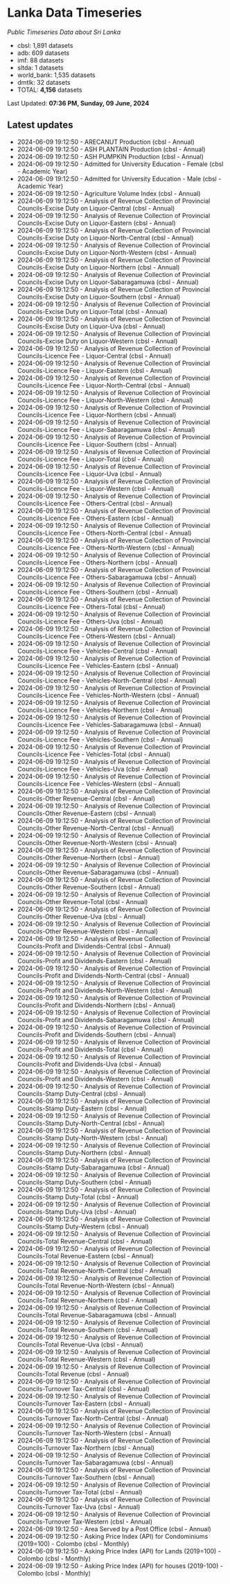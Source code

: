 # Lanka Data Timeseries
*Public Timeseries Data about Sri Lanka*

* cbsl: 1,891 datasets
* adb: 609 datasets
* imf: 88 datasets
* sltda: 1 datasets
* world_bank: 1,535 datasets
* dmtlk: 32 datasets
* TOTAL: **4,156** datasets

Last Updated: **07:36 PM, Sunday, 09 June, 2024**

## Latest updates

* 2024-06-09 19:12:50 - ARECANUT Production (cbsl - Annual)
* 2024-06-09 19:12:50 - ASH PLANTAIN Production (cbsl - Annual)
* 2024-06-09 19:12:50 - ASH PUMPKIN Production (cbsl - Annual)
* 2024-06-09 19:12:50 - Admitted for University Education - Female (cbsl - Academic Year)
* 2024-06-09 19:12:50 - Admitted for University Education - Male (cbsl - Academic Year)
* 2024-06-09 19:12:50 - Agriculture Volume Index (cbsl - Annual)
* 2024-06-09 19:12:50 - Analysis of Revenue Collection of Provincial Councils-Excise Duty on Liquor-Central (cbsl - Annual)
* 2024-06-09 19:12:50 - Analysis of Revenue Collection of Provincial Councils-Excise Duty on Liquor-Eastern (cbsl - Annual)
* 2024-06-09 19:12:50 - Analysis of Revenue Collection of Provincial Councils-Excise Duty on Liquor-North-Central (cbsl - Annual)
* 2024-06-09 19:12:50 - Analysis of Revenue Collection of Provincial Councils-Excise Duty on Liquor-North-Western (cbsl - Annual)
* 2024-06-09 19:12:50 - Analysis of Revenue Collection of Provincial Councils-Excise Duty on Liquor-Northern (cbsl - Annual)
* 2024-06-09 19:12:50 - Analysis of Revenue Collection of Provincial Councils-Excise Duty on Liquor-Sabaragamuwa (cbsl - Annual)
* 2024-06-09 19:12:50 - Analysis of Revenue Collection of Provincial Councils-Excise Duty on Liquor-Southern (cbsl - Annual)
* 2024-06-09 19:12:50 - Analysis of Revenue Collection of Provincial Councils-Excise Duty on Liquor-Total (cbsl - Annual)
* 2024-06-09 19:12:50 - Analysis of Revenue Collection of Provincial Councils-Excise Duty on Liquor-Uva (cbsl - Annual)
* 2024-06-09 19:12:50 - Analysis of Revenue Collection of Provincial Councils-Excise Duty on Liquor-Western (cbsl - Annual)
* 2024-06-09 19:12:50 - Analysis of Revenue Collection of Provincial Councils-Licence Fee - Liquor-Central (cbsl - Annual)
* 2024-06-09 19:12:50 - Analysis of Revenue Collection of Provincial Councils-Licence Fee - Liquor-Eastern (cbsl - Annual)
* 2024-06-09 19:12:50 - Analysis of Revenue Collection of Provincial Councils-Licence Fee - Liquor-North-Central (cbsl - Annual)
* 2024-06-09 19:12:50 - Analysis of Revenue Collection of Provincial Councils-Licence Fee - Liquor-North-Western (cbsl - Annual)
* 2024-06-09 19:12:50 - Analysis of Revenue Collection of Provincial Councils-Licence Fee - Liquor-Northern (cbsl - Annual)
* 2024-06-09 19:12:50 - Analysis of Revenue Collection of Provincial Councils-Licence Fee - Liquor-Sabaragamuwa (cbsl - Annual)
* 2024-06-09 19:12:50 - Analysis of Revenue Collection of Provincial Councils-Licence Fee - Liquor-Southern (cbsl - Annual)
* 2024-06-09 19:12:50 - Analysis of Revenue Collection of Provincial Councils-Licence Fee - Liquor-Total (cbsl - Annual)
* 2024-06-09 19:12:50 - Analysis of Revenue Collection of Provincial Councils-Licence Fee - Liquor-Uva (cbsl - Annual)
* 2024-06-09 19:12:50 - Analysis of Revenue Collection of Provincial Councils-Licence Fee - Liquor-Western (cbsl - Annual)
* 2024-06-09 19:12:50 - Analysis of Revenue Collection of Provincial Councils-Licence Fee - Others-Central (cbsl - Annual)
* 2024-06-09 19:12:50 - Analysis of Revenue Collection of Provincial Councils-Licence Fee - Others-Eastern (cbsl - Annual)
* 2024-06-09 19:12:50 - Analysis of Revenue Collection of Provincial Councils-Licence Fee - Others-North-Central (cbsl - Annual)
* 2024-06-09 19:12:50 - Analysis of Revenue Collection of Provincial Councils-Licence Fee - Others-North-Western (cbsl - Annual)
* 2024-06-09 19:12:50 - Analysis of Revenue Collection of Provincial Councils-Licence Fee - Others-Northern (cbsl - Annual)
* 2024-06-09 19:12:50 - Analysis of Revenue Collection of Provincial Councils-Licence Fee - Others-Sabaragamuwa (cbsl - Annual)
* 2024-06-09 19:12:50 - Analysis of Revenue Collection of Provincial Councils-Licence Fee - Others-Southern (cbsl - Annual)
* 2024-06-09 19:12:50 - Analysis of Revenue Collection of Provincial Councils-Licence Fee - Others-Total (cbsl - Annual)
* 2024-06-09 19:12:50 - Analysis of Revenue Collection of Provincial Councils-Licence Fee - Others-Uva (cbsl - Annual)
* 2024-06-09 19:12:50 - Analysis of Revenue Collection of Provincial Councils-Licence Fee - Others-Western (cbsl - Annual)
* 2024-06-09 19:12:50 - Analysis of Revenue Collection of Provincial Councils-Licence Fee - Vehicles-Central (cbsl - Annual)
* 2024-06-09 19:12:50 - Analysis of Revenue Collection of Provincial Councils-Licence Fee - Vehicles-Eastern (cbsl - Annual)
* 2024-06-09 19:12:50 - Analysis of Revenue Collection of Provincial Councils-Licence Fee - Vehicles-North-Central (cbsl - Annual)
* 2024-06-09 19:12:50 - Analysis of Revenue Collection of Provincial Councils-Licence Fee - Vehicles-North-Western (cbsl - Annual)
* 2024-06-09 19:12:50 - Analysis of Revenue Collection of Provincial Councils-Licence Fee - Vehicles-Northern (cbsl - Annual)
* 2024-06-09 19:12:50 - Analysis of Revenue Collection of Provincial Councils-Licence Fee - Vehicles-Sabaragamuwa (cbsl - Annual)
* 2024-06-09 19:12:50 - Analysis of Revenue Collection of Provincial Councils-Licence Fee - Vehicles-Southern (cbsl - Annual)
* 2024-06-09 19:12:50 - Analysis of Revenue Collection of Provincial Councils-Licence Fee - Vehicles-Total (cbsl - Annual)
* 2024-06-09 19:12:50 - Analysis of Revenue Collection of Provincial Councils-Licence Fee - Vehicles-Uva (cbsl - Annual)
* 2024-06-09 19:12:50 - Analysis of Revenue Collection of Provincial Councils-Licence Fee - Vehicles-Western (cbsl - Annual)
* 2024-06-09 19:12:50 - Analysis of Revenue Collection of Provincial Councils-Other Revenue-Central (cbsl - Annual)
* 2024-06-09 19:12:50 - Analysis of Revenue Collection of Provincial Councils-Other Revenue-Eastern (cbsl - Annual)
* 2024-06-09 19:12:50 - Analysis of Revenue Collection of Provincial Councils-Other Revenue-North-Central (cbsl - Annual)
* 2024-06-09 19:12:50 - Analysis of Revenue Collection of Provincial Councils-Other Revenue-North-Western (cbsl - Annual)
* 2024-06-09 19:12:50 - Analysis of Revenue Collection of Provincial Councils-Other Revenue-Northern (cbsl - Annual)
* 2024-06-09 19:12:50 - Analysis of Revenue Collection of Provincial Councils-Other Revenue-Sabaragamuwa (cbsl - Annual)
* 2024-06-09 19:12:50 - Analysis of Revenue Collection of Provincial Councils-Other Revenue-Southern (cbsl - Annual)
* 2024-06-09 19:12:50 - Analysis of Revenue Collection of Provincial Councils-Other Revenue-Total (cbsl - Annual)
* 2024-06-09 19:12:50 - Analysis of Revenue Collection of Provincial Councils-Other Revenue-Uva (cbsl - Annual)
* 2024-06-09 19:12:50 - Analysis of Revenue Collection of Provincial Councils-Other Revenue-Western (cbsl - Annual)
* 2024-06-09 19:12:50 - Analysis of Revenue Collection of Provincial Councils-Profit and Dividends-Central (cbsl - Annual)
* 2024-06-09 19:12:50 - Analysis of Revenue Collection of Provincial Councils-Profit and Dividends-Eastern (cbsl - Annual)
* 2024-06-09 19:12:50 - Analysis of Revenue Collection of Provincial Councils-Profit and Dividends-North-Central (cbsl - Annual)
* 2024-06-09 19:12:50 - Analysis of Revenue Collection of Provincial Councils-Profit and Dividends-North-Western (cbsl - Annual)
* 2024-06-09 19:12:50 - Analysis of Revenue Collection of Provincial Councils-Profit and Dividends-Northern (cbsl - Annual)
* 2024-06-09 19:12:50 - Analysis of Revenue Collection of Provincial Councils-Profit and Dividends-Sabaragamuwa (cbsl - Annual)
* 2024-06-09 19:12:50 - Analysis of Revenue Collection of Provincial Councils-Profit and Dividends-Southern (cbsl - Annual)
* 2024-06-09 19:12:50 - Analysis of Revenue Collection of Provincial Councils-Profit and Dividends-Total (cbsl - Annual)
* 2024-06-09 19:12:50 - Analysis of Revenue Collection of Provincial Councils-Profit and Dividends-Uva (cbsl - Annual)
* 2024-06-09 19:12:50 - Analysis of Revenue Collection of Provincial Councils-Profit and Dividends-Western (cbsl - Annual)
* 2024-06-09 19:12:50 - Analysis of Revenue Collection of Provincial Councils-Stamp Duty-Central (cbsl - Annual)
* 2024-06-09 19:12:50 - Analysis of Revenue Collection of Provincial Councils-Stamp Duty-Eastern (cbsl - Annual)
* 2024-06-09 19:12:50 - Analysis of Revenue Collection of Provincial Councils-Stamp Duty-North-Central (cbsl - Annual)
* 2024-06-09 19:12:50 - Analysis of Revenue Collection of Provincial Councils-Stamp Duty-North-Western (cbsl - Annual)
* 2024-06-09 19:12:50 - Analysis of Revenue Collection of Provincial Councils-Stamp Duty-Northern (cbsl - Annual)
* 2024-06-09 19:12:50 - Analysis of Revenue Collection of Provincial Councils-Stamp Duty-Sabaragamuwa (cbsl - Annual)
* 2024-06-09 19:12:50 - Analysis of Revenue Collection of Provincial Councils-Stamp Duty-Southern (cbsl - Annual)
* 2024-06-09 19:12:50 - Analysis of Revenue Collection of Provincial Councils-Stamp Duty-Total (cbsl - Annual)
* 2024-06-09 19:12:50 - Analysis of Revenue Collection of Provincial Councils-Stamp Duty-Uva (cbsl - Annual)
* 2024-06-09 19:12:50 - Analysis of Revenue Collection of Provincial Councils-Stamp Duty-Western (cbsl - Annual)
* 2024-06-09 19:12:50 - Analysis of Revenue Collection of Provincial Councils-Total Revenue-Central (cbsl - Annual)
* 2024-06-09 19:12:50 - Analysis of Revenue Collection of Provincial Councils-Total Revenue-Eastern (cbsl - Annual)
* 2024-06-09 19:12:50 - Analysis of Revenue Collection of Provincial Councils-Total Revenue-North-Central (cbsl - Annual)
* 2024-06-09 19:12:50 - Analysis of Revenue Collection of Provincial Councils-Total Revenue-North-Western (cbsl - Annual)
* 2024-06-09 19:12:50 - Analysis of Revenue Collection of Provincial Councils-Total Revenue-Northern (cbsl - Annual)
* 2024-06-09 19:12:50 - Analysis of Revenue Collection of Provincial Councils-Total Revenue-Sabaragamuwa (cbsl - Annual)
* 2024-06-09 19:12:50 - Analysis of Revenue Collection of Provincial Councils-Total Revenue-Southern (cbsl - Annual)
* 2024-06-09 19:12:50 - Analysis of Revenue Collection of Provincial Councils-Total Revenue-Uva (cbsl - Annual)
* 2024-06-09 19:12:50 - Analysis of Revenue Collection of Provincial Councils-Total Revenue-Western (cbsl - Annual)
* 2024-06-09 19:12:50 - Analysis of Revenue Collection of Provincial Councils-Total Revenue (cbsl - Annual)
* 2024-06-09 19:12:50 - Analysis of Revenue Collection of Provincial Councils-Turnover Tax-Central (cbsl - Annual)
* 2024-06-09 19:12:50 - Analysis of Revenue Collection of Provincial Councils-Turnover Tax-Eastern (cbsl - Annual)
* 2024-06-09 19:12:50 - Analysis of Revenue Collection of Provincial Councils-Turnover Tax-North-Central (cbsl - Annual)
* 2024-06-09 19:12:50 - Analysis of Revenue Collection of Provincial Councils-Turnover Tax-North-Western (cbsl - Annual)
* 2024-06-09 19:12:50 - Analysis of Revenue Collection of Provincial Councils-Turnover Tax-Northern (cbsl - Annual)
* 2024-06-09 19:12:50 - Analysis of Revenue Collection of Provincial Councils-Turnover Tax-Sabaragamuwa (cbsl - Annual)
* 2024-06-09 19:12:50 - Analysis of Revenue Collection of Provincial Councils-Turnover Tax-Southern (cbsl - Annual)
* 2024-06-09 19:12:50 - Analysis of Revenue Collection of Provincial Councils-Turnover Tax-Total (cbsl - Annual)
* 2024-06-09 19:12:50 - Analysis of Revenue Collection of Provincial Councils-Turnover Tax-Uva (cbsl - Annual)
* 2024-06-09 19:12:50 - Analysis of Revenue Collection of Provincial Councils-Turnover Tax-Western (cbsl - Annual)
* 2024-06-09 19:12:50 - Area Served by a Post Office (cbsl - Annual)
* 2024-06-09 19:12:50 - Asking Price Index (API) for Condominiums (2019=100) - Colombo (cbsl - Monthly)
* 2024-06-09 19:12:50 - Asking Price Index (API) for Lands (2019=100) - Colombo (cbsl - Monthly)
* 2024-06-09 19:12:50 - Asking Price Index (API) for houses (2019-100) - Colombo (cbsl - Monthly)